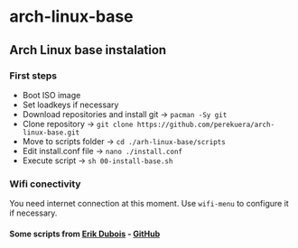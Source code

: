 # arch-linux-base
## Arch Linux base instalation

### First steps
- Boot ISO image
- Set loadkeys if necessary
- Download repositories and install git -> `pacman -Sy git`
- Clone repository -> `git clone https://github.com/perekuera/arch-linux-base.git`
- Move to scripts folder -> `cd ./arh-linux-base/scripts`
- Edit install.conf file -> `nano ./install.conf`
- Execute script -> `sh 00-install-base.sh`

### Wifi conectivity
You need internet connection at this moment. Use `wifi-menu` to configure it if necessary.


#### Some scripts from [Erik Dubois](https://erikdubois.be) - [GitHub](https://github.com/erikdubois)
